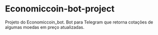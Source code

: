 # Economiccoin-bot-project
Projeto do Economiccoin_bot. Bot para Telegram que retorna cotações de algumas moedas em preço atualizadas.

